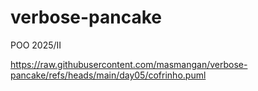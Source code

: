 # verbose-pancake
POO 2025/II


https://raw.githubusercontent.com/masmangan/verbose-pancake/refs/heads/main/day05/cofrinho.puml
